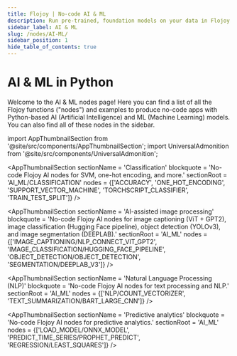 ```yaml
---
title: Flojoy | No-code AI & ML
description: Run pre-trained, foundation models on your data in Flojoy's drag & drop environment. Apply these models to data from the physical world by combining them with sensors, robotics, and benchtop instruments.
sidebar_label: AI & ML
slug: /nodes/AI-ML/
sidebar_position: 1
hide_table_of_contents: true
---
```


# AI & ML in Python

Welcome to the AI & ML nodes page! Here you can find a list of all the Flojoy functions ("nodes") and examples to produce no-code apps with Python-based AI (Artificial Intelligence) and ML (Machine Learning) models. You can also find all of these nodes in the sidebar.

<!-- Custom components -->
import AppThumbnailSection from '@site/src/components/AppThumbnailSection';
import UniversalAdmonition from '@site/src/components/UniversalAdmonition';

<UniversalAdmonition />

<AppThumbnailSection
    sectionName = 'Classification'
    blockquote = 'No-code Flojoy AI nodes for SVM, one-hot encoding, and more.'
    sectionRoot = 'AI_ML/CLASSIFICATION'
    nodes = {['ACCURACY', 'ONE_HOT_ENCODING', 'SUPPORT_VECTOR_MACHINE', 'TORCHSCRIPT_CLASSIFIER', 'TRAIN_TEST_SPLIT']}
/>

<AppThumbnailSection
    sectionName = 'AI-assisted image processing'
    blockquote = 'No-code Flojoy AI nodes for image captioning (ViT + GPT2), image classification (Hugging Face pipeline), object detection (YOLOv3), and image segmentation (DEEPLAB).'
    sectionRoot = 'AI_ML'
    nodes = {['IMAGE_CAPTIONING/NLP_CONNECT_VIT_GPT2', 'IMAGE_CLASSIFICATION/HUGGING_FACE_PIPELINE', 'OBJECT_DETECTION/OBJECT_DETECTION', 'SEGMENTATION/DEEPLAB_V3']}
/>

<AppThumbnailSection
    sectionName = 'Natural Language Processing (NLP)'
    blockquote = 'No-code Flojoy AI nodes for text processing and NLP.'
    sectionRoot = 'AI_ML'
    nodes = {['NLP/COUNT_VECTORIZER', 'TEXT_SUMMARIZATION/BART_LARGE_CNN']}
/>

<AppThumbnailSection
    sectionName = 'Predictive analytics'
    blockquote = 'No-code Flojoy AI nodes for predictive analytics.'
    sectionRoot = 'AI_ML'
    nodes = {['LOAD_MODEL/ONNX_MODEL', 'PREDICT_TIME_SERIES/PROPHET_PREDICT', 'REGRESSION/LEAST_SQUARES']}
/>